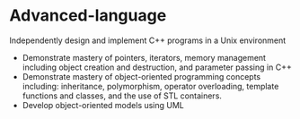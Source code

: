 # Advanced-language
Independently design and implement C++ programs in a Unix environment
- Demonstrate mastery of pointers, iterators, memory management including object
creation and destruction, and parameter passing in C++
- Demonstrate mastery of object-oriented programming concepts including: inheritance,
polymorphism, operator overloading, template functions and classes, and the use of
STL containers.
- Develop object-oriented models using UML

